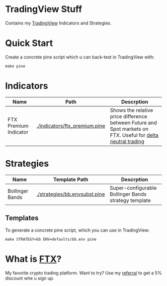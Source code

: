# TradingView Stuff

Contains my [TradingView](https://www.tradingview.com/) Indicators and Strategies.

# Quick Start

Create a concrete pine script which u can back-test in TradingView with:

```shell
make pine
```

# Indicators

| Name | Path | Descrption |
| --- | --- | --- |
| FTX Premium Indicator | [./indicators/ftx_premium.pine](./indicators/ftx_premium.pine) | Shows the relative price difference between Future and Spot markets on FTX. Useful for [delta neutral trading](https://ftxpremiums.com/) |

# Strategies

| Name | Template Path | Descrption |
| --- | --- | --- |
| Bollinger Bands | [./strategies/bb.envsubst.pine](./strategies/bb.envsubst.pine) | Super-configurable Bollinger Bands strategy template |

## Templates

To generate a concrete pine script, which you can use in TradingView:

```shell
make STRATEGY=bb ENV=defaults/bb.env pine
```

# What is [FTX](https://ftx.com/)?

My favorite crypto trading platform.
Want to try? Use my [referral](https://ftx.com/profile#a=tradingviewstuff) to get a 5% discount whe u sign up.
